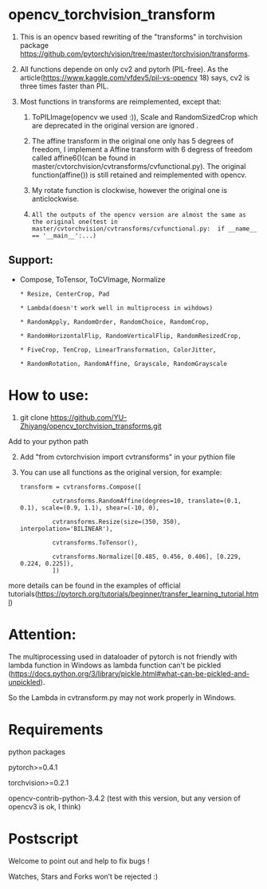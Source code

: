 # opencv_torchvision_transform
1) This is an opencv based rewriting of the "transforms" in torchvision package https://github.com/pytorch/vision/tree/master/torchvision/transforms. 

2) All functions depende on only cv2 and pytorh (PIL-free). As the article(https://www.kaggle.com/vfdev5/pil-vs-opencv 18) says, cv2 is three times faster than PIL.

3) Most functions in transforms are reimplemented, except that:

   1) ToPILImage(opencv we used :)), Scale and RandomSizedCrop which are deprecated in the original version are ignored .
   
   2) The affine transform in the original one only has 5 degrees of freedom, I implement a Affine transform with 6 degress of freedom called affine6()(can be found in master/cvtorchvision/cvtransforms/cvfunctional.py). The original function(affine()) is still retained and reimplemented with opencv.
   3) My rotate function is clockwise, however the original one is  anticlockwise.
   4) `All the outputs of the opencv version are almost the same as the original one(test in master/cvtorchvision/cvtransforms/cvfunctional.py:  if __name__ == '__main__':...)`
## Support:
* Compose, ToTensor, ToCVImage, Normalize

      * Resize, CenterCrop, Pad

      * Lambda(doesn't work well in multiprocess in wihdows)

      * RandomApply, RandomOrder, RandomChoice, RandomCrop,

      * RandomHorizontalFlip, RandomVerticalFlip, RandomResizedCrop,

      * FiveCrop, TenCrop, LinearTransformation, ColorJitter,

      * RandomRotation, RandomAffine, Grayscale, RandomGrayscale
# How to use:
1) git clone https://github.com/YU-Zhiyang/opencv_torchvision_transforms.git 

Add to your python path

2) Add "from cvtorchvision import cvtransforms" in your pythion file

3) You can use all functions as the original version, for example:

       transform = cvtransforms.Compose([
        
                cvtransforms.RandomAffine(degrees=10, translate=(0.1, 0.1), scale=(0.9, 1.1), shear=(-10, 0),
        
                cvtransforms.Resize(size=(350, 350), interpolation='BILINEAR'),
        
                cvtransforms.ToTensor(),
        
                cvtransforms.Normalize([0.485, 0.456, 0.406], [0.229, 0.224, 0.225]),
                ])

more details can be found in the examples of official tutorials(https://pytorch.org/tutorials/beginner/transfer_learning_tutorial.html) 
# Attention: 
The multiprocessing used in dataloader of pytorch is not friendly with lambda function in Windows as lambda function can't be pickled (https://docs.python.org/3/library/pickle.html#what-can-be-pickled-and-unpickled).

So the Lambda in cvtransform.py may not work properly in Windows.

# Requirements
python packages

pytorch>=0.4.1

torchvision>=0.2.1

opencv-contrib-python-3.4.2 (test with this version, but any version of opencv3 is ok, I think)

# Postscript
Welcome to point out and help to fix bugs !

Watches, Stars and Forks won’t be rejected :)
